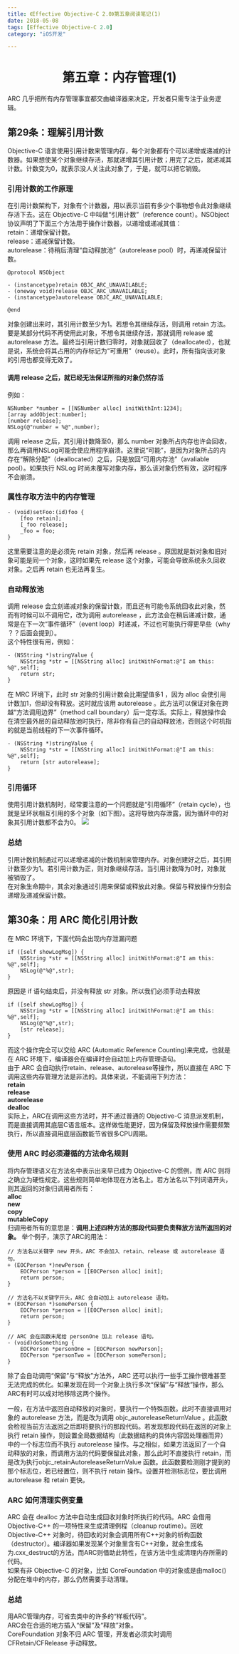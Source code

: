 ```yaml
---
title: 《Effective Objective-C 2.0》第五章阅读笔记(1)  
date: 2018-05-08  
tags: [Effective Objective-C 2.0]  
category: "iOS开发"  

---
```


# <center>第五章：内存管理(1)</center>
ARC 几乎把所有内存管理事宜都交由编译器来决定，开发者只需专注于业务逻辑。  

## 第29条：理解引用计数
Objective-C 语言使用引用计数来管理内存，每个对象都有个可以递增或递减的计数器。如果想使某个对象继续存活，那就递增其引用计数；用完了之后，就递减其计数。计数变为0，就表示没人关注此对象了，于是，就可以把它销毁。
### 引用计数的工作原理
在引用计数架构下，对象有个计数器，用以表示当前有多少个事物想令此对象继续存活下去。这在 Objective-C 中叫做“引用计数”（reference count）。NSObject协议声明了下面三个方法用于操作计数器，以递增或递减其值：  
retain：递增保留计数。  
release：递减保留计数。  
autorelease：待稍后清理“自动释放池”（autorelease pool）时，再递减保留计数。  

~~~ objc
@protocol NSObject

- (instancetype)retain OBJC_ARC_UNAVAILABLE;
- (oneway void)release OBJC_ARC_UNAVAILABLE;
- (instancetype)autorelease OBJC_ARC_UNAVAILABLE;

@end
~~~
对象创建出来时，其引用计数至少为1。若想令其继续存活，则调用 retain 方法。要是某部分代码不再使用此对象，不想令其继续存活，那就调用 release 或 autorelease 方法。最终当引用计数归零时，对象就回收了（deallocated），也就是说，系统会将其占用的内存标记为“可重用”（reuse）。此时，所有指向该对象的引用也都变得无效了。
#### 调用 release 之后，就已经无法保证所指的对象仍然存活
例如：  

~~~ objc
NSNumber *number = [[NSNumber alloc] initWithInt:1234];
[array addObject:number];
[number release];
NSLog(@"number = %@",number);
~~~
调用 release 之后，其引用计数降至0，那么 number 对象所占内存也许会回收，那么再调用NSLog可能会使应用程序崩溃。这里说“可能”，是因为对象所占的内存在“解除分配”（deallocated）之后，只是放回“可用内存池”（avaliable pool）。如果执行 NSLog 时尚未覆写对象内存，那么该对象仍然有效，这时程序不会崩溃。

### 属性存取方法中的内存管理
~~~ objc
- (void)setFoo:(id)foo {
    [foo retain];
    [_foo release];
    _foo = foo;
}
~~~
这里需要注意的是必须先 retain 对象，然后再 release 。原因就是新对象和旧对象可能是同一个对象，这时如果先 release 这个对象，可能会导致系统永久回收对象。之后再 retain 也无法再复生。

### 自动释放池
调用 release 会立刻递减对象的保留计数，而且还有可能令系统回收此对象，然而有时候可以不调用它，改为调用 autorelease ，此方法会在稍后递减计数，通常是在下一次“事件循环”（event loop）时递减，不过也可能执行得更早些（why ？？后面会提到）。  
这个特性很有用，例如：  

~~~ objc
- (NSString *)stringValue {
    NSString *str = [[NSString alloc] initWithFormat:@"I am this: %@",self];
    return str;
}
~~~
在 MRC 环境下，此时 str 对象的引用计数会比期望值多1 ，因为 alloc 会使引用计数加1，但却没有释放。这时就应该用 autorelease 。此方法可以保证对象在跨越“方法调用边界”（method call boundary）后一定存活。实际上，释放操作会在清空最外层的自动释放池时执行，除非你有自己的自动释放池，否则这个时机指的就是当前线程的下一次事件循环。    

~~~ objc
- (NSString *)stringValue {
    NSString *str = [[NSString alloc] initWithFormat:@"I am this: %@",self];
    return [str autorelease];
}
~~~

### 引用循环
使用引用计数机制时，经常要注意的一个问题就是“引用循环”（retain cycle），也就是呈环状相互引用的多个对象（如下图）。这将导致内存泄露，因为循环中的对象其引用计数都不会为0。
![](http://ovsbvt5li.bkt.clouddn.com/18-5-8/55922608.jpg)

### 总结
引用计数机制通过可以递增递减的计数机制来管理内存。对象创建好之后，其引用计数至少为1。若引用计数为正，则对象继续存活。当引用计数降为0时，对象就被销毁了。  
在对象生命期中，其余对象通过引用来保留或释放此对象。保留与释放操作分别会递增及递减保留计数。

## 第30条：用 ARC 简化引用计数
在 MRC 环境下，下面代码会出现内存泄漏问题   

~~~ objc
if ([self showLogMsg]) {
	NSString *str = [[NSString alloc] initWithFormat:@"I am this: %@",self];
	NSLog(@"%@",str);
}
~~~
原因是 if 语句结束后，并没有释放 str 对象。所以我们必须手动去释放

~~~ objc
if ([self showLogMsg]) {
	NSString *str = [[NSString alloc] initWithFormat:@"I am this: %@",self];
	NSLog(@"%@",str);
	[str release];
}
~~~
而这个操作完全可以交给 ARC (Automatic Reference Counting)来完成，也就是在 ARC 环境下，编译器会在编译时会自动加上内存管理语句。  
由于 ARC 会自动执行retain、release、autorelease等操作，所以直接在 ARC 下调用这些内存管理方法是非法的。具体来说，不能调用下列方法：  
**retain  
release  
autorelease  
dealloc**  
实际上，ARC在调用这些方法时，并不通过普通的 Objective-C 消息派发机制，而是直接调用其底层C语言版本。这样做性能更好，因为保留及释放操作需要频繁执行，所以直接调用底层函数能节省很多CPU周期。  

### 使用 ARC 时必须遵循的方法命名规则
将内存管理语义在方法名中表示出来早已成为 Objective-C 的惯例，而 ARC 则将之确立为硬性规定。这些规则简单地体现在方法名上。若方法名以下列词语开头，则其返回的对象归调用者所有：  
**alloc  
new  
copy  
mutableCopy**  
归调用者所有的意思是：**调用上述四种方法的那段代码要负责释放方法所返回的对象。**
举个例子，演示了ARC的用法：  

~~~  objc
// 方法名以关键字 new 开头，ARC 不会加入 retain、release 或 autorelease 语句。
+ (EOCPerson *)newPerson {
	EOCPerson *person = [[EOCPerson alloc] init]; 
	return person; 
}

// 方法名不以关键字开头，ARC 会自动加上 autorelease 语句。
+ (EOCPerson *)somePerson {
	EOCPerson *person = [[EOCPerson alloc] init]; 
	return person; 
}

// ARC 会在函数末尾给 personOne 加上 release 语句。
- (void)doSomething {
	EOCPerson *personOne = [EOCPerson newPerson]; 
	EOCPerson *personTwo = [EOCPerson somePerson]; 
}
~~~
除了会自动调用“保留”与“释放”方法外，ARC 还可以执行一些手工操作很难甚至无法完成的优化。如果发现在同一个对象上执行多次“保留”与“释放”操作，那么ARC有时可以成对地移除这两个操作。  

一般，在方法中返回自动释放的对象时，要执行一个特殊函数。此时不直接调用对象的 autorelease 方法，而是改为调用 objc_autoreleaseReturnValue 。此函数会检视当前方法返回之后即将要执行的那段代码。若发现那段代码在返回的对象上执行 retain 操作，则设置全局数据结构（此数据结构的具体内容因处理器而异）中的一个标志位而不执行 autorelease 操作。与之相似，如果方法返回了一个自动释放的对象，而调用方法的代码要保留此对象，那么此时不直接执行 retain，而是改为执行objc_retainAutoreleaseReturnValue 函数。此函数要检测刚才提到的那个标志位，若已经置位，则不执行 retain 操作。设置并检测标志位，要比调用 autorelease 和 retain 更快。

### ARC 如何清理实例变量
ARC 会在 dealloc 方法中自动生成回收对象时所执行的代码。ARC 会借用 Objective-C++ 的一项特性来生成清理例程（cleanup routime）。回收 Objective-C++ 对象时，待回收的对象会调用所有C++对象的析构函数（destructor）。编译器如果发现某个对象里含有C++对象，就会生成名为.cxx_destruct的方法。而ARC则借助此特性，在该方法中生成清理内存所需的代码。  
如果有非 Objective-C 的对象，比如 CoreFoundation 中的对象或是由malloc()分配在堆中的内存，那么仍然需要手动清理。

### 总结
用ARC管理内存，可省去类中的许多的“样板代码”。  
ARC会在合适的地方插入“保留”及“释放”对象。  
CoreFoundation 对象不归 ARC 管理，开发者必须实时调用 CFRetain/CFRelease 手动释放。  